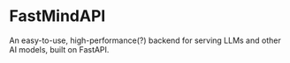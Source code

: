 # FastMindAPI
An easy-to-use, high-performance(?) backend for serving LLMs and other AI models, built on FastAPI.
